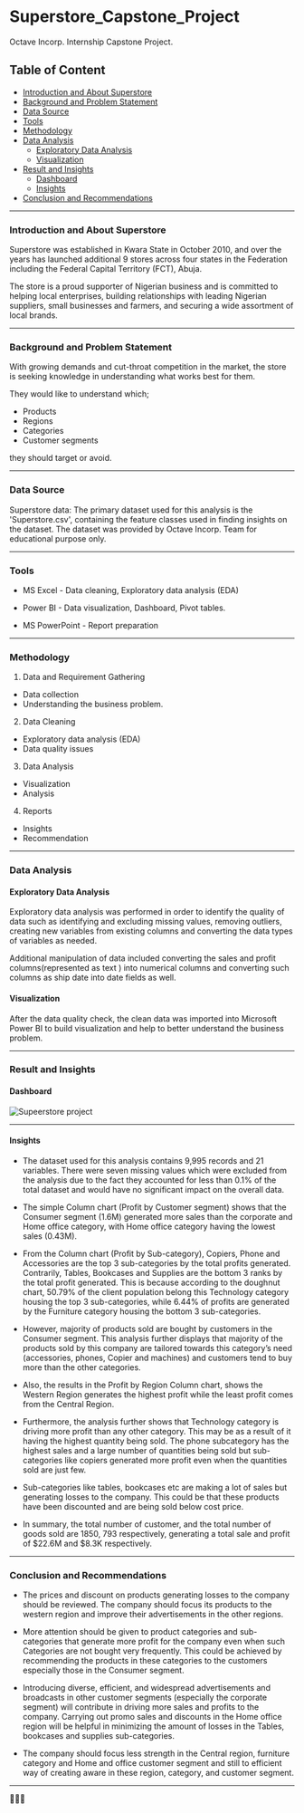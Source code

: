 # Superstore_Capstone_Project

Octave Incorp. Internship Capstone Project.

## Table of Content

-  [Introduction and About Superstore](#introduction-and-about-superstore)
-  [Background and Problem Statement](#background-and-problem-statement)
-  [Data Source](#data-source)
-  [Tools](#tools)
-  [Methodology](#methodology)
-  [Data Analysis](#data-analysis)
    -  [Exploratory Data Analysis](#exploratory-data-analysis)
    -  [Visualization](#visualization)
-  [Result and Insights](#result-and-insights)
    -  [Dashboard](#dashboard)
    -  [Insights](#insights)
-  [Conclusion and Recommendations](#conclusion-and-recommendations)

---

### Introduction and About Superstore

Superstore was established in Kwara State in October 2010, and over the years has launched additional 9 stores across four states in the Federation including the Federal Capital Territory (FCT), Abuja. 

The store is a proud supporter of Nigerian business and is committed to helping local enterprises, building relationships with leading Nigerian suppliers, small businesses and farmers, and securing a wide assortment of local brands.

---

### Background and Problem Statement

With growing demands and cut-throat competition in the market, the store is seeking knowledge in understanding what works best for them.

They would like to understand which;
- Products
- Regions
- Categories
- Customer segments 

they should target or avoid.

--- 

### Data Source

Superstore data: The primary dataset used for this analysis is the 'Superstore.csv', containing the feature classes used in finding insights on the dataset. The dataset was provided by Octave Incorp. Team for educational purpose only.

---

### Tools

- MS Excel - Data cleaning, Exploratory data analysis (EDA)

- Power BI - Data visualization, Dashboard, Pivot tables.

- MS PowerPoint - Report preparation

---

### Methodology

1.  Data and Requirement Gathering

-  Data collection
-  Understanding the business problem.

2.  Data Cleaning

-  Exploratory data analysis (EDA)
-  Data quality issues

3.  Data Analysis

-  Visualization
-  Analysis

4.  Reports

-  Insights
-  Recommendation

---

### Data Analysis

#### Exploratory Data Analysis

Exploratory data analysis was performed in order to identify the quality of data such as identifying and excluding missing values, removing outliers, creating new variables from existing columns and converting the data types of variables as needed.

Additional manipulation of data included converting the sales and profit columns(represented as text ) into numerical columns and converting such columns as ship date into date fields as well.

 
#### Visualization

After the data quality check, the clean data was imported into Microsoft Power BI  to build visualization and help to better understand the business problem.

---

### Result and Insights

#### Dashboard



![Supeerstore project](https://github.com/Geomartins007/Superstore_Capstone_Project/assets/100046653/38cff4f8-71bc-4e3e-bf44-f6440ccb1178)

---

#### Insights

-  The dataset used for this analysis contains 9,995 records and 21 variables. There were seven missing values which were excluded from the analysis due to the fact they accounted for less than 0.1% of the total dataset and would have no significant impact on the overall data.


-  The simple Column chart (Profit by Customer segment) shows that the Consumer segment (1.6M) generated more sales than the corporate and Home office category, with Home office category having the lowest sales (0.43M).

-  From the Column chart (Profit by Sub-category), Copiers, Phone and Accessories are the top 3 sub-categories by the total profits generated. Contrarily, Tables, Bookcases and Supplies are the bottom 3 ranks by the total profit generated. This is because according to the doughnut chart, 50.79% of the client population belong this Technology category housing the top 3 sub-categories, while 6.44% of profits are generated by the Furniture category housing the bottom 3 sub-categories. 


-  However, majority of products sold are bought by customers in the Consumer segment. This analysis further displays that majority of the products sold by this company are tailored towards this category’s need (accessories,  phones, Copier and machines) and customers tend to buy more than the other categories.
  

-  Also, the results in the Profit by Region Column chart, shows the Western Region generates the highest profit while the least profit comes from the Central Region.


-  Furthermore, the analysis further shows that Technology  category is driving more profit than any other category. This may be as a result of it having the highest quantity being sold.
The phone subcategory has the highest sales and a large number of quantities being sold  but sub-categories like copiers generated more profit even when the quantities sold are just few.


-  Sub-categories like tables, bookcases etc are making a lot of sales but generating losses to the company. This could be that these products have been discounted and are being sold below cost price.


-  In summary, the total number of customer, and the total number of goods sold are 1850, 793 respectively, generating a total sale and profit of $22.6M and $8.3K respectively.

---

### Conclusion and Recommendations

-  The prices and discount on products generating losses to the company should be reviewed. The company should focus its products to the western region and improve their advertisements in the other regions.

-  More attention should be given to product categories and sub-categories that generate more profit for the company even when such  Categories are not bought very frequently. This could be achieved by recommending the products in these categories to the customers especially those in the  Consumer segment. 

-  Introducing diverse, efficient, and widespread advertisements and broadcasts in other customer segments (especially the corporate segment) will contribute in driving more sales and profits to the company. Carrying out promo sales and discounts in the Home office region will be helpful in minimizing the amount of losses in the Tables, bookcases and supplies sub-categories.

-  The company should focus less strength in the Central region, furniture category and Home and office customer segment and still to efficient way of creating aware in these region, category, and customer segment.

---

🥇🥇🥇



